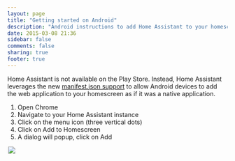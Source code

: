 ```yaml
---
layout: page
title: "Getting started on Android"
description: "Android instructions to add Home Assistant to your homescreen."
date: 2015-03-08 21:36
sidebar: false
comments: false
sharing: true
footer: true
---
```


Home Assistant is not available on the Play Store. Instead, Home Assistant leverages the new [manifest.json support](https://w3c.github.io/manifest/) to allow Android devices to add the web application to your homescreen as if it was a native application.

  1. Open Chrome
  2. Navigate to your Home Assistant instance
  3. Click on the menu icon (three vertical dots)
  4. Click on Add to Homescreen
  5. A dialog will popup, click on Add

<p class='img' style='width:500px; margin-left: auto; margin-right: auto;'>
<img src='/images/screenshots/android-homescreen-guide.gif' />
</p>

